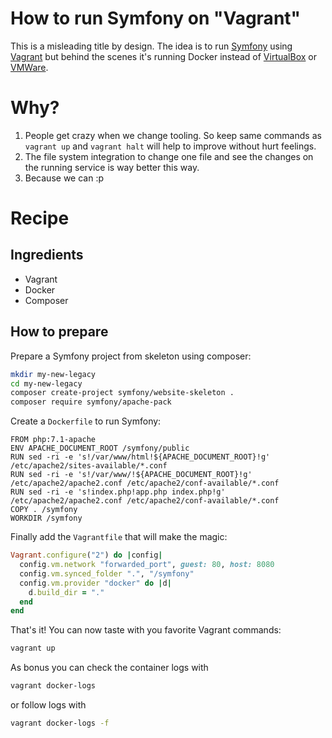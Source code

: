 # How to run Symfony on "Vagrant"
This is a misleading title by design. The idea is to run
[Symfony](https://symfony.com/) using [Vagrant](https://www.vagrantup.com/)
but behind the scenes it's running Docker instead of
[VirtualBox](https://www.virtualbox.org/) or
[VMWare](https://www.vmware.com/products/personal-desktop-virtualization.html).

# Why?
1. People get crazy when we change tooling. So keep same commands as
`vagrant up` and `vagrant halt` will help to improve without hurt feelings.
2. The file system integration to change one file and see the changes on
the running service is way better this way.
3. Because we can :p

# Recipe

## Ingredients
- Vagrant
- Docker
- Composer

## How to prepare
Prepare a Symfony project from skeleton using composer:
```bash
mkdir my-new-legacy
cd my-new-legacy
composer create-project symfony/website-skeleton .
composer require symfony/apache-pack
```

Create a `Dockerfile` to run Symfony:
```docker
FROM php:7.1-apache
ENV APACHE_DOCUMENT_ROOT /symfony/public
RUN sed -ri -e 's!/var/www/html!${APACHE_DOCUMENT_ROOT}!g' /etc/apache2/sites-available/*.conf
RUN sed -ri -e 's!/var/www/!${APACHE_DOCUMENT_ROOT}!g' /etc/apache2/apache2.conf /etc/apache2/conf-available/*.conf
RUN sed -ri -e 's!index.php!app.php index.php!g' /etc/apache2/apache2.conf /etc/apache2/conf-available/*.conf
COPY . /symfony
WORKDIR /symfony
```

Finally add the `Vagrantfile` that will make the magic:
```ruby
Vagrant.configure("2") do |config|
  config.vm.network "forwarded_port", guest: 80, host: 8080
  config.vm.synced_folder ".", "/symfony"
  config.vm.provider "docker" do |d|
    d.build_dir = "."
  end
end
```

That's it! You can now taste with you favorite Vagrant commands:
```bash
vagrant up
```

As bonus you can check the container logs with
```bash
vagrant docker-logs
```
or follow logs with
```bash
vagrant docker-logs -f
```
